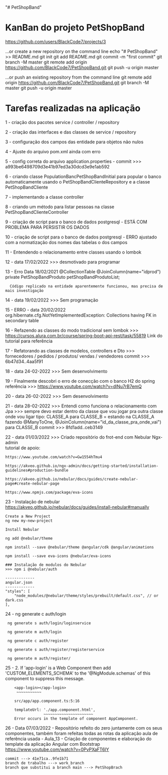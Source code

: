 "# PetShopBand" 

# KanBan do projeto PetShopBand
https://github.com/users/BlackCode7/projects/3

…or create a new repository on the command line
echo "# PetShopBand" >> README.md
git init
git add README.md
git commit -m "first commit"
git branch -M master
git remote add origin https://github.com/BlackCode7/PetShopBand.git
git push -u origin master

…or push an existing repository from the command line
git remote add origin https://github.com/BlackCode7/PetShopBand.git
git branch -M master
git push -u origin master

# Tarefas realizadas na aplicação

1 - criação dos pacotes service / controller / repository

2 - criação das interfaces e das classes de service / repository

3 - configuração dos campos das entidade para objetos não nulos

4 - Ajuste do arquivo pom.xml ainda com erro

5 - config correta do arquivo application.properties - commit >>> a993be6498709d3e41b97ed3a30dcd3e9e1ab592

6 - criando classe PopulationBancPetShopBandInitial para popular o banco automaticamente usando o PetShopBandClienteRepository e a classe PetShopBandCliente

7 - implementando a classe controller

8 - criando um método para listar pessoas na classe PetShopBandClienteController

9 -  criação de script para o banco de dados postgresql - ESTÁ COM PROBLEMA PARA PERSISTIR OS DADOS

10 - criação de script para o banco de dados postgresql - ERRO ajustado com a normatização dos nomes das tabelas o dos campos

11 - Entendendo o relacionamento entre classes usando o lombok

12 - data 17/02/2022 >>> desmotivado para programar

13 - Erro Data 18/02/2021
      @CollectionTable
	    @JoinColumn(name="idprod")
	    private PetShopBandProduto petShopBandProdutoList;
      
      Código replicado na entidade aparentemente funcionou, mas precisa de mais investigação

14 - data 19/02/2022 >>> Sem programação

15 - ERRO - data 20/02/2022
	org.hibernate.cfg.NotYetImplementedException: Collections having FK in secondary table
	
16 - Refazendo as classes do modo tradicional sem lombok >>> https://cursos.alura.com.br/course/spring-boot-api-rest/task/55819
     Link do tutorial para referência
     
17 - Refatorando as classes de modelos, controllers e Dto >>> fornecedores / pedidos / produtos/ vendas / vendedores
     commit >>> 6b47d34..4aa5f91
     
18 - data 24-02-2022 >>> Sem desenvolvimento

19 - Finalmente descobri o erro de conecção com o banco H2 do spring referência >>> https://www.youtube.com/watch?v=dlNu7rB7emQ
      
20 - data 26-02-2022 >>> Sem desenvolvimento

21 - data 28-02-2022 >>> Entendi como funciona o relacionamento com Jpa >>> sempre devo estar dentro da classe que vou jogar pra outra classe onde vou ligar tipo: CLASSE_A para      CLASSE_B = estando na CLASSE_A fazendo @ManyToOne, @JoinColumn(name="id_da_classe_pra_onde_vai") para CLASSE_B
     commit >>> 8fd1add..ceb3149

22 - data 01/03/2022 >>> Criado repositório do frot-end com Nebular Ngx-admin  
	tutorial de apoio:
	
	https://www.youtube.com/watch?v=Gw1554hTmu4
	
	https://akveo.github.io/ngx-admin/docs/getting-started/installation-guidelines#production-bundle
	
	https://akveo.github.io/nebular/docs/guides/create-nebular-page#create-nebular-page
	
	https://www.npmjs.com/package/eva-icons

23 - Instalação de nebular
	https://akveo.github.io/nebular/docs/guides/install-nebular#manually

	Create a New Project
	ng new my-new-project
	
	Install Nebular

	ng add @nebular/theme

	npm install --save @nebular/theme @angular/cdk @angular/animations

	npm install --save eva-icons @nebular/eva-icons

	### Instalação de modulos do Nebular
	>>> npm i @nebular/auth

	-------------
	angular.json
	-------------
	"styles": [
		"node_modules/@nebular/theme/styles/prebuilt/default.css", // or dark.css
	],

24 - ng generate c auth/login

	 ng generate s auth/login/loginservice 

	 ng generate m auth/login

	 ng generate c auth/register

	 ng generate s auth/register/registerservice

	 ng generate m auth/register/ 
	
25 - 2. If 'app-login' is a Web Component then add 'CUSTOM_ELEMENTS_SCHEMA' to the '@NgModule.schemas' of this component to suppress 
		this message.

        <app-login></app-login>
         ~~~~~~~~~~~

  		src/app/app.component.ts:5:16
		  
        templateUrl: './app.component.html',
                     ~~~~~~~~~~~~~~~~~~~~~~
        Error occurs in the template of component AppComponent.
	
26 - Data 07/03/2022 - Repositório refeito do zero juntamente com os seus componentes, também foram refeitas todas as rotas da aplicação
	aula de referência usada - Aula_13 - Criação de componentes e elaboração do template da aplicação Angular com Bootstrap
	https://www.youtube.com/watch?v=0PvPXaFT6lY
	
	commit ---> 41e71ca..9fe1b71  
	branch de trabalho ---> work_branch
	branch que substitui a branch main ---> PetShopBrach  	 
	



